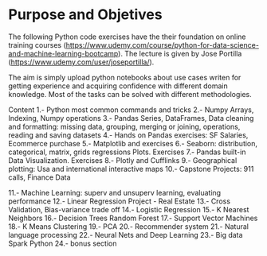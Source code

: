 # Purpose and Objetives
The following Python code exercises have the their foundation on online training courses (https://www.udemy.com/course/python-for-data-science-and-machine-learning-bootcamp). The lecture is given by Jose Portilla (https://www.udemy.com/user/joseportilla/).

The aim is simply upload python notebooks about use cases writen for getting experience and acquiring confidence with different domain knowledge. Most of the tasks can be solved with different methodologies.

Content
1.- Python most common commands and tricks
2.- Numpy Arrays, Indexing, Numpy operations
3.- Pandas Series, DataFrames, Data cleaning and formatting: missing data, grouping, merging or joining, operations, reading and saving datasets
4.- Hands on Pandas exercises: SF Salaries, Ecommerce purchase
5.- Matplotlib and exercises
6.- Seaborn: distribution, categorical, matrix, grids regressions Plots. Exercises
7.- Pandas built-in Data Visualization. Exercises
8.- Plotly and Cufflinks
9.- Geographical plotting: Usa and international interactive maps
10.- Capstone Projects: 911 calls, Finance Data

11.- Machine Learning: superv and unsuperv learning, evaluating performance
12.- Linear Regression Project - Real Estate
13.- Cross Validation, Bias-variance trade off
14.- Logistic Regression
15.- K Nearest Neighbors
16.- Decision Trees Random Forest
17.- Support Vector Machines
18.- K Means Clustering
19.- PCA
20.- Recommender system
21.- Natural language processing
22.- Neural Nets and Deep Learning
23.- Big data Spark Python
24.- bonus section 



